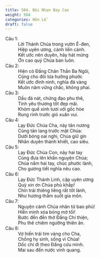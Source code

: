 ```yaml
---
title: 504. Đôi Nhạn Bay Cao
weight: 504
categories: Hôn Lễ
draft: false
---
```

<dl><dt>Câu 1:</dt><dd data-verse="1">Lời Thánh Chúa trong vườn Ê-đen, <br/>Hiệp uyên ương, cánh liền cánh. <br/>Kết ước nên duyên, hãy hát mừng <br/>Ơn cao quý Chúa ban luôn. </dd><dt>Câu 2:</dt><dd data-verse="2"> Hiện có Đấng Chân Thần Ba Ngôi, <br/>Cũng cho đôi lứa hưởng phước <br/>Kết ước đinh ninh, nghĩa đá vàng <br/>Muôn năm vững chắc, không phai. </dd><dt>Câu 3:</dt><dd data-verse="3">Dầu đá nát, chứng đạo phu thê, <br/>Tình yêu thương tốt đẹp mãi. <br/>Khóm quế xinh tươi với gốc hòe <br/>Rung rinh trước gió xuân vui. </dd><dt>Câu 4:</dt><dd data-verse="4"> Lạy Đức Chúa Cha, này tân nương <br/>Cùng tân lang trước mặt Chúa: <br/>Dưới bóng oai nghi, Chúa giữ gìn <br/>Nhân duyên thánh khiết, cao siêu. </dd><dt>Câu 5:</dt><dd data-verse="5">Lạy Đức Chúa Con, này hai tay <br/>Cùng đưa lên khấn nguyện Chúa; <br/>Chúa nắm hai tay, chúc phước lành, <br/>Cho gương tiết nghĩa nêu cao. </dd><dt>Câu 6:</dt><dd data-verse="6">Lạy Đức Thánh Linh, cặp uyên ương <br/>Quỳ xin ơn Chúa phủ khắp! <br/>Chín trái thiêng liêng rất tốt lành, <br/>Như hương thắm suốt gia môn. </dd><dt>Câu 7:</dt><dd data-verse="7">Nguyện cánh Chúa nhân từ bao phủ! <br/>Hiển minh xóa bóng mờ tối! <br/>Bước đến đền thờ Đấng Chí thiện, <br/>Phu thê chiêm ngưỡng thiên ân. </dd><dt>Câu 8:</dt><dd data-verse="8">Vợ hiến trái tim vàng cho Cha, <br/>Chồng hy sinh, sống vì Chúa! <br/>Dốc chí đi theo Đấng cứu mình. <br/>Mai sau đến nước vinh quang. </dd></dl>
